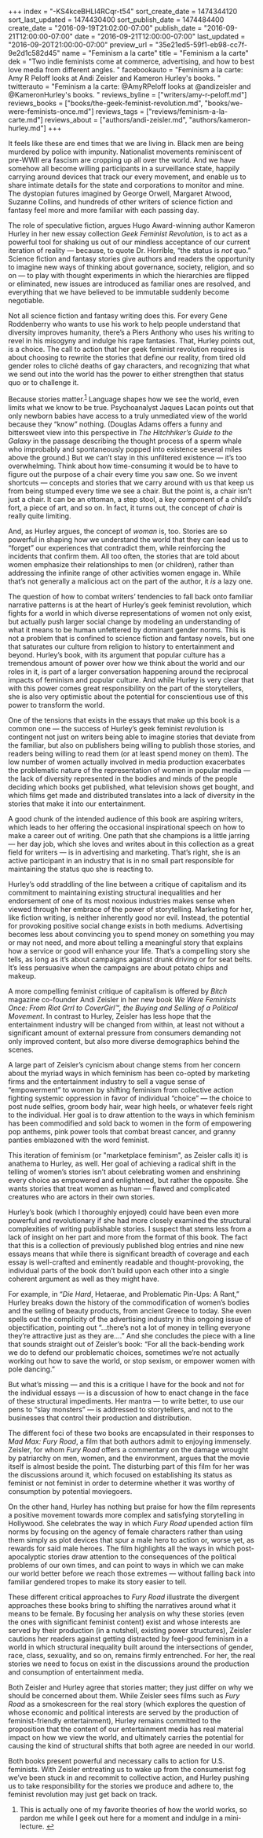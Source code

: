 +++
index = "-KS4kceBHLl4RCqr-t54"
sort_create_date = 1474344120
sort_last_updated = 1474430400
sort_publish_date = 1474484400
create_date = "2016-09-19T21:02:00-07:00"
publish_date = "2016-09-21T12:00:00-07:00"
date = "2016-09-21T12:00:00-07:00"
last_updated = "2016-09-20T21:00:00-07:00"
preview_url = "35e21ed5-59f1-eb98-cc7f-9e2d1c582d45"
name = "Feminism a la carte"
title = "Feminism a la carte"
dek = "Two indie feminists come at commerce, advertising, and how to best love media from different angles. "
facebookauto = "Feminism a la carte: Amy R Peloff looks at Andi Zeisler and Kameron Hurley's books. "
twitterauto = "Feminism a la carte: @AmyRPeloff looks at @andizeisler and @KameronHurley's books. "
reviews_byline = ["writers/amy-r-peloff.md"]
reviews_books = ["books/the-geek-feminist-revolution.md", "books/we-were-feminists-once.md"]
reviews_tags = ["reviews/feminism-a-la-carte.md"]
reviews_about = ["authors/andi-zeisler.md", "authors/kameron-hurley.md"]
+++

It feels like these are end times that we are living in. Black men are being murdered by police with impunity. Nationalist movements reminiscent of pre-WWII era fascism are cropping up all over the world. And we have somehow all become willing participants in a surveillance state, happily carrying around devices that track our every movement, and enable us to share intimate details for the state and corporations to monitor and mine. The dystopian futures imagined by George Orwell, Margaret Atwood, Suzanne Collins, and hundreds of other writers of science fiction and fantasy feel more and more familiar with each passing day. 

The role of speculative fiction, argues Hugo Award-winning author Kameron Hurley in her new essay collection _Geek Feminist Revolution_, is to act as a powerful tool for shaking us out of our mindless acceptance of our current iteration of reality &mdash; because, to quote Dr. Horrible, “the status is _not_ quo.” Science fiction and fantasy stories give authors and readers the opportunity to imagine new ways of thinking about governance, society, religion, and so on &mdash; to play with thought experiments in which the hierarchies are flipped or eliminated, new issues are introduced as familiar ones are resolved, and everything that we have believed to be immutable suddenly become negotiable. 

Not all science fiction and fantasy writing does this. For every Gene Roddenberry who wants to use his work to help people understand that diversity improves humanity, there’s a Piers Anthony who uses his writing to revel in his misogyny and indulge his rape fantasies. That, Hurley points out, is a choice. The call to action that her geek feminist revolution requires is about choosing to rewrite the stories that define our reality, from tired old gender roles to cliché deaths of gay characters, and recognizing that what we send out into the world has the power to either strengthen that status quo or to challenge it.

Because stories matter.<sup><a href="#en-2016-09-08-01" id="enr-2016-09-08-01">1</a></sup> Language shapes how we see the world, even limits what we know to be true. Psychoanalyst Jaques Lacan points out that only newborn babies have access to a truly unmediated view of the world because they “know” nothing. (Douglas Adams offers a funny and bittersweet view into this perspective in _The Hitchhiker’s Guide to the Galaxy_ in the passage describing the thought process of a sperm whale who improbably and spontaneously popped into existence several miles above the ground.) But we can’t stay in this unfiltered existence &mdash; it’s too overwhelming. Think about how time-consuming it would be to have to figure out the purpose of a chair every time you saw one. So we invent shortcuts &mdash; concepts and stories that we carry around with us that keep us from being stumped every time we see a chair. But the point is, a chair isn’t just a chair. It can be an ottoman, a step stool, a key component of a child’s fort, a piece of art, and so on. In fact, it turns out, the concept of _chair_ is really quite limiting. 

And, as Hurley argues, the concept of _woman_ is, too. Stories are so powerful in shaping how we understand the world that they can lead us to “forget” our experiences that contradict them, while reinforcing the incidents that confirm them. All too often, the stories that are told about women emphasize their relationships to men (or children), rather than addressing the infinite range of other activities women engage in. While that’s not generally a malicious act on the part of the author, it _is_ a lazy one.  

The question of how to combat writers’ tendencies to fall back onto familiar narrative patterns is at the heart of Hurley’s geek feminist revolution, which fights for a world in which diverse representations of women not only exist, but actually push larger social change by modeling an understanding of what it means to be human unfettered by dominant gender norms. This is not a problem that is confined to science fiction and fantasy novels, but one that saturates our culture from religion to history to entertainment and beyond. Hurley’s book, with its argument that popular culture has a tremendous amount of power over how we think about the world and our roles in it, is part of a larger conversation happening around the reciprocal impacts of feminism and popular culture. And while Hurley is very clear that with this power comes great responsibility on the part of the storytellers, she is also very optimistic about the potential for conscientious use of this power to transform the world. 

One of the tensions that exists in the essays that make up this book is a common one &mdash; the success of Hurley’s geek feminist revolution is contingent not just on writers being able to imagine stories that deviate from the familiar, but also on publishers being willing to publish those stories, and readers being willing to read them (or at least spend money on them). The low number of women actually involved in media production exacerbates the problematic nature of the representation of women in popular media &mdash; the lack of diversity represented in the bodies and minds of the people deciding which books get published, what television shows get bought, and which films get made and distributed translates into a lack of diversity in the stories that make it into our entertainment. 

A good chunk of the intended audience of this book are aspiring writers, which leads to her offering the occasional inspirational speech on how to make a career out of writing. One path that she champions is a little jarring &mdash; her day job, which she loves and writes about in this collection as a great field for writers &mdash; is in advertising and marketing. That’s right, she is an active participant in an industry that is in no small part responsible for maintaining the status quo she is reacting to. 

Hurley’s odd straddling of the line between a critique of capitalism and its commitment to maintaining existing structural inequalities and her endorsement of one of its most noxious industries makes sense when viewed through her embrace of the power of storytelling. Marketing for her, like fiction writing, is neither inherently good nor evil. Instead, the potential for provoking positive social change exists in both mediums. Advertising becomes less about convincing you to spend money on something you may or may not need, and more about telling a meaningful story that explains how a service or good will enhance your life. That’s a compelling story she tells, as long as it’s about campaigns against drunk driving or for seat belts. It’s less persuasive when the campaigns are about potato chips and makeup.

<div class="break"></div>

A more compelling feminist critique of capitalism is offered by _Bitch_ magazine co-founder Andi Zeisler in her new book _We Were Feminists Once: From Riot Grrl to CoverGirl™, the Buying and Selling of a Political Movement_. In contrast to Hurley, Zeisler has less hope that the entertainment industry will be changed from within, at least not without a significant amount of external pressure from consumers demanding not only improved content, but also more diverse demographics behind the scenes.

A large part of Zeisler’s cynicism about change stems from her concern about the myriad ways in which feminism has been co-opted by marketing firms and the entertainment industry to sell a vague sense of “empowerment” to women by shifting feminism from collective action fighting systemic oppression in favor of individual “choice” &mdash; the choice to post nude selfies, groom body hair, wear high heels, or whatever feels right to the individual. Her goal is to draw attention to the ways in which feminism has been commodified and sold back to women in the form of empowering pop anthems, pink power tools that combat breast cancer, and granny panties emblazoned with the word feminist. 

This iteration of feminism (or "marketplace feminism", as Zeisler calls it) is anathema to Hurley, as well. Her goal of achieving a radical shift in the telling of women’s stories isn’t about celebrating women and enshrining every choice as empowered and enlightened, but rather the opposite. She wants stories that treat women as human &mdash; flawed and complicated creatures who are actors in their own stories.

Hurley’s book (which I thoroughly enjoyed) could have been even more powerful and revolutionary if she had more closely examined the structural complexities of writing publishable stories. I suspect that stems less from a lack of insight on her part and more from the format of this book. The fact that this is a collection of previously published blog entries and nine new essays means that while there is significant breadth of coverage and each essay is well-crafted and eminently readable and thought-provoking, the individual parts of the book don’t build upon each other into a single coherent argument as well as they might have. 

For example, in “_Die Hard_, Hetaerae, and Problematic Pin-Ups: A Rant,” Hurley breaks down the history of the commodification of women’s bodies and the selling of beauty products, from ancient Greece to today. She even spells out the complicity of the advertising industry in this ongoing issue of objectification, pointing out “&hellip;there’s not a lot of money in telling everyone they’re attractive just as they are&hellip;.” And she concludes the piece with a line that sounds straight out of Zeisler’s book: “For all the back-bending work we do to defend our problematic choices, sometimes we’re not actually working out how to save the world, or stop sexism, or empower women with pole dancing.” 

But what’s missing &mdash; and this is a critique I have for the book and not for the individual essays &mdash; is a discussion of how to enact change in the face of these structural impediments. Her mantra &mdash; to write better, to use our pens to “slay monsters” &mdash; is addressed to storytellers, and not to the businesses that control their production and distribution. 

The different foci of these two books are encapsulated in their responses to _Mad Max: Fury Road_, a film that both authors admit to enjoying immensely. Zeisler, for whom _Fury Road_ offers a commentary on the damage wrought by patriarchy on men, women, and the environment, argues that the movie itself is almost beside the point. The disturbing part of this film for her was the discussions around it, which focused on establishing its status as feminist or not feminist in order to determine whether it was worthy of consumption by potential moviegoers. 

On the other hand, Hurley has nothing but praise for how the film represents a positive movement towards more complex and satisfying storytelling in Hollywood. She celebrates the way in which _Fury Road_ upended action film norms by focusing on the agency of female characters rather than using them simply as plot devices that spur a male hero to action or, worse yet, as rewards for said male heroes. The film highlights all the ways in which post-apocalyptic stories draw attention to the consequences of the political problems of our own times, and can point to ways in which we can make our world better before we reach those extremes &mdash; without falling back into familiar gendered tropes to make its story easier to tell. 

These different critical approaches to _Fury Road_ illustrate the divergent approaches these books bring to shifting the narratives around what it means to be female. By focusing her analysis on why these stories (even the ones with significant feminist content) exist and whose interests are served by their production (in a nutshell, existing power structures), Zeisler cautions her readers against getting distracted by feel-good feminism in a world in which structural inequality built around the intersections of gender, race, class, sexuality, and so on, remains firmly entrenched. For her, the real stories we need to focus on exist in the discussions around the production and consumption of entertainment media.

Both Zeisler and Hurley agree that stories matter; they just differ on why we should be concerned about them. While Zeisler sees films such as _Fury Road_ as a smokescreen for the real story (which explores the question of whose economic and political interests are served by the production of feminist-friendly entertainment), Hurley remains committed to the proposition that the content of our entertainment media has real material impact on how we view the world, and ultimately carries the potential for causing the kind of structural shifts that both agree are needed in our world. 

Both books present powerful and necessary calls to action for U.S. feminists. With Zeisler entreating us to wake up from the consumerist fog we’ve been stuck in and recommit to collective action, and Hurley pushing us to take responsibility for the stories we produce and adhere to, the feminist revolution may just get back on track.

<ol class="endnotes">
	<li id="en-2016-09-08-01">
        <p>This is actually one of my favorite theories of how the world works, so pardon me while I geek out here for a moment and indulge in a mini-lecture.  <a href="#enr-2016-09-08-01">&#8617;</a></p>
        </li>	
</ol>